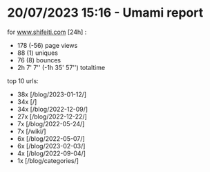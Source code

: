 # 20/07/2023 15:16 - Umami report
for www.shifeiti.com [24h] :

 - 178 (-56) page views
 - 88 (1) uniques
 - 76 (8) bounces
 - 2h 7' 7'' (-1h 35' 57'') totaltime


top 10 urls:
 - 38x [/blog/2023-01-12/]
 - 34x [/]
 - 34x [/blog/2022-12-09/]
 - 27x [/blog/2022-12-22/]
 - 7x [/blog/2022-05-24/]
 - 7x [/wiki/]
 - 6x [/blog/2022-05-07/]
 - 6x [/blog/2023-02-03/]
 - 4x [/blog/2022-09-04/]
 - 1x [/blog/categories/]


